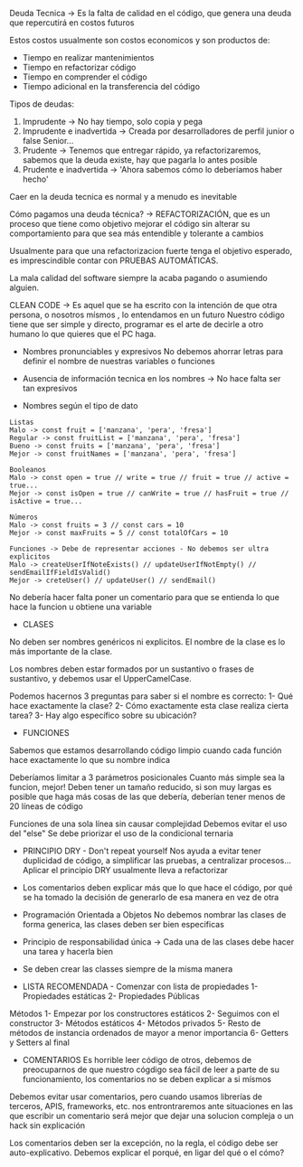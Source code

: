 Deuda Tecnica -> Es la falta de calidad en el código, que genera una deuda que repercutirá en costos futuros

Estos costos usualmente son costos economicos y son productos de:

- Tiempo en realizar mantenimientos
- Tiempo en refactorizar código
- Tiempo en comprender el código
- Tiempo adicional en la transferencia del código

Tipos de deudas:

1. Imprudente -> No hay tiempo, solo copia y pega
2. Imprudente e inadvertida -> Creada por desarrolladores de perfil junior o false Senior...
3. Prudente -> Tenemos que entregar rápido, ya refactorizaremos, sabemos que la deuda existe, hay que pagarla lo antes posible
4. Prudente e inadvertida -> 'Ahora sabemos cómo lo deberíamos haber hecho'

Caer en la deuda tecnica es normal y a menudo es inevitable

Cómo pagamos una deuda técnica? -> REFACTORIZACIÓN, que es un proceso que tiene como objetivo mejorar el código sin alterar su comportamiento para que sea más entendible y tolerante a cambios

Usualmente para que una refactorizacion fuerte tenga el objetivo esperado, es imprescindible contar con PRUEBAS AUTOMÁTICAS.

La mala calidad del software siempre la acaba pagando o asumiendo alguien.

CLEAN CODE -> Es aquel que se ha escrito con la intención de que otra persona, o nosotros mísmos , lo entendamos en un futuro
Nuestro código tiene que ser simple y directo, programar es el arte de decirle a otro humano lo que quieres que el PC haga.

- Nombres pronunciables y expresivos
  No debemos ahorrar letras para definir el nombre de nuestras variables o funciones

- Ausencia de información tecnica en los nombres -> No hace falta ser tan expresivos

- Nombres según el tipo de dato

```
Listas
Malo -> const fruit = ['manzana', 'pera', 'fresa']
Regular -> const fruitList = ['manzana', 'pera', 'fresa']
Bueno -> const fruits = ['manzana', 'pera', 'fresa']
Mejor -> const fruitNames = ['manzana', 'pera', 'fresa']
```

```
Booleanos
Malo -> const open = true // write = true // fruit = true // active = true...
Mejor -> const isOpen = true // canWrite = true // hasFruit = true // isActive = true...
```

```
Números
Malo -> const fruits = 3 // const cars = 10
Mejor -> const maxFruits = 5 // const totalOfCars = 10
```

```
Funciones -> Debe de representar acciones - No debemos ser ultra explicitos
Malo -> createUserIfNoteExists() // updateUserIfNotEmpty() // sendEmailIfFieldIsValid()
Mejor -> creteUser() // updateUser() // sendEmail()
```

No debería hacer falta poner un comentario para que se entienda lo que hace la funcion u obtiene una variable

- CLASES

No deben ser nombres genéricos ni explicitos. El nombre de la clase es lo más importante de la clase.

Los nombres deben estar formados por un sustantivo o frases de sustantivo, y debemos usar el UpperCamelCase.

Podemos hacernos 3 preguntas para saber si el nombre es correcto:
1- Qué hace exactamente la clase?
2- Cómo exactamente esta clase realiza cierta tarea?
3- Hay algo específico sobre su ubicación?

- FUNCIONES

Sabemos que estamos desarrollando código limpio cuando cada función hace exactamente lo que su nombre indica

Deberíamos limitar a 3 parámetros posicionales
Cuanto más simple sea la funcion, mejor!
Deben tener un tamaño reducido, si son muy largas es posible que haga más cosas de las que debería, deberían tener menos de 20 líneas de código

Funciones de una sola línea sin causar complejidad
Debemos evitar el uso del "else"
Se debe priorizar el uso de la condicional ternaria

- PRINCIPIO DRY - Don't repeat yourself
  Nos ayuda a evitar tener duplicidad de código, a simplificar las pruebas, a centralizar procesos...
  Aplicar el principio DRY usualmente lleva a refactorizar

- Los comentarios deben explicar más que lo que hace el código, por qué se ha tomado la decisión de generarlo de esa manera en vez de otra

- Programación Orientada a Objetos
No debemos nombrar las clases de forma generica, las clases deben ser bien especificas

- Principio de responsabilidad única -> Cada una de las clases debe hacer una tarea y hacerla bien

- Se deben crear las classes siempre de la misma manera
- LISTA RECOMENDADA -
Comenzar con lista de propiedades
1- Propiedades estáticas
2- Propiedades Públicas

Métodos
1- Empezar por los constructores estáticos
2- Seguimos con el constructor
3- Métodos estáticos
4- Métodos privados
5- Resto de métodos de instancia ordenados de mayor a menor importancia
6- Getters y Setters al final

- COMENTARIOS
Es horrible leer código de otros, debemos de preocuparnos de que nuestro cógdigo sea fácil de leer a parte de su funcionamiento, los comentarios no se deben explicar a si mísmos

Debemos evitar usar comentarios, pero cuando usamos librerías de terceros, APIS, frameworks, etc. nos entrontraremos ante situaciones en las que escribir un comentario será mejor que dejar una solucion compleja o un hack sin explicación

Los comentarios deben ser la excepción, no la regla, el código debe ser auto-explicativo. Debemos explicar el porqué, en ligar del qué o el cómo?







